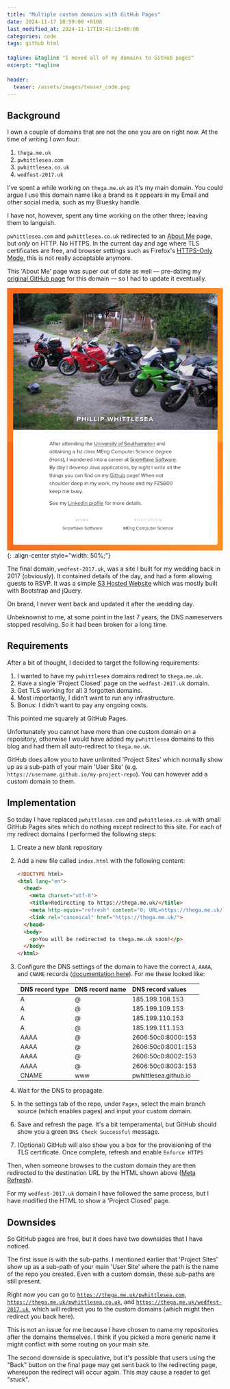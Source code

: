 ```yaml
---
title: "Multiple custom domains with GitHub Pages"
date: 2024-11-17 18:59:00 +0100
last_modified_at: 2024-11-17T19:41:13+00:00
categories: code
tags: github html

tagline: &tagline "I moved all of my domains to GitHub pages"
excerpt: *tagline

header:
  teaser: /assets/images/teaser_code.png
---
```


## Background

I own a couple of domains that are not the one you are on right now. At the time of writing I own four:

1. `thega.me.uk`
2. `pwhittlesea.com`
3. `pwhittlesea.co.uk`
4. `wedfest-2017.uk`

I've spent a while working on `thega.me.uk` as it's my main domain.
You could argue I use this domain name like a brand as it appears in my Email and other social media, such as my Bluesky handle.

I have not, however, spent any time working on the other three; leaving them to languish.

`pwhittlesea.com` and `pwhittlesea.co.uk` redirected to an [About Me](https://about.me) page, but _only_ on HTTP.
No HTTPS.
In the current day and age where TLS certificates are free, and browser settings such as Firefox's [HTTPS-Only Mode](https://support.mozilla.org/en-US/kb/https-only-prefs), this is not really acceptable anymore.

This 'About Me' page was super out of date as well &mdash; pre-dating my [original GitHub page](2024-02-17-new-beginnings.md) for this domain &mdash; so I had to update it eventually.

![My About Me](/assets/images/about_me_pwhittlesea.png){: .align-center style="width: 50%;"}

The final domain, `wedfest-2017.uk`, was a site I built for my wedding back in 2017 (obviously).
It contained details of the day, and had a form allowing guests to RSVP.
It was a simple [S3 Hosted Website](https://docs.aws.amazon.com/AmazonS3/latest/userguide/WebsiteHosting.html) which was mostly built with Bootstrap and jQuery.

On brand, I never went back and updated it after the wedding day.

Unbeknownst to me, at some point in the last 7 years, the DNS nameservers stopped resolving.
So it had been broken for a long time.

## Requirements

After a bit of thought, I decided to target the following requirements:

1. I wanted to have my `pwhittlesea` domains redirect to `thega.me.uk`.
2. Have a single 'Project Closed' page on the `wedfest-2017.uk` domain.
3. Get TLS working for all 3 forgotten domains.
4. Most importantly, I didn't want to run any infrastructure.
5. Bonus: I didn't want to pay any ongoing costs.

This pointed me squarely at GitHub Pages.

Unfortunately you cannot have more than one custom domain on a repository, otherwise I would have added my `pwhittlesea` domains to this blog and had them all auto-redirect to `thega.me.uk`.

GitHub does allow you to have unlimited 'Project Sites' which normally show up as a sub-path of your main 'User Site' (e.g. `https://username.github.io/my-project-repo`).
You can however add a custom domain to them.

## Implementation

So today I have replaced `pwhittlesea.com` and `pwhittlesea.co.uk` with small GitHub Pages sites which do nothing except redirect to this site.
For each of my redirect domains I performed the following steps:

1. Create a new blank repository
2. Add a new file called `index.html` with the following content:

   ```html
   <!DOCTYPE html>
   <html lang="en">
     <head>
       <meta charset="utf-8">
       <title>Redirecting to https://thega.me.uk/</title>
       <meta http-equiv="refresh" content="0; URL=https://thega.me.uk/">
       <link rel="canonical" href="https://thega.me.uk/">
     </head>
     <body>
       <p>You will be redirected to thega.me.uk soon!</p>
     </body>
   </html>
   ```

3. Configure the DNS settings of the domain to have the correct `A`, `AAAA`, and `CNAME` records ([documentation here](https://docs.github.com/en/pages/configuring-a-custom-domain-for-your-github-pages-site/managing-a-custom-domain-for-your-github-pages-site#dns-records-for-your-custom-domain)).
   For me these looked like:

   | DNS record type | DNS record name | DNS record values     |
   | --------------- | --------------- | --------------------- |
   | A               | @               | 185.199.108.153       |
   | A               | @               | 185.199.109.153       |
   | A               | @               | 185.199.110.153       |
   | A               | @               | 185.199.111.153       |
   | AAAA            | @               | 2606:50c0:8000::153   |
   | AAAA            | @               | 2606:50c0:8001::153   |
   | AAAA            | @               | 2606:50c0:8002::153   |
   | AAAA            | @               | 2606:50c0:8003::153   |
   | CNAME           | www             | pwhittlesea.github.io |

4. Wait for the DNS to propagate.
5. In the settings tab of the repo, under `Pages`, select the main branch source (which enables pages) and input your custom domain.
6. Save and refresh the page.
   It's a bit temperamental, but GitHub should show you a green `DNS Check Successful` message.
7. (Optional) GitHub will also show you a box for the provisioning of the TLS certificate.
   Once complete, refresh and enable `Enforce HTTPS`

Then, when someone browses to the custom domain they are then redirected to the destination URL by the HTML shown above ([Meta Refresh](https://en.wikipedia.org/wiki/Meta_refresh)).

For my `wedfest-2017.uk` domain I have followed the same process, but I have modified the HTML to show a 'Project Closed' page.

## Downsides

So GitHub pages are free, but it does have two downsides that I have noticed.

The first issue is with the sub-paths.
I mentioned earlier that 'Project Sites' show up as a sub-path of your main 'User Site' where the path is the name of the repo you created.
Even with a custom domain, these sub-paths are still present.

Right now you can go to [`https://thega.me.uk/pwhittlesea.com`](https://thega.me.uk/pwhittlesea.com), [`https://thega.me.uk/pwhittlesea.co.uk`](https://thega.me.uk/pwhittlesea.co.uk), and [`https://thega.me.uk/wedfest-2017.uk`](https://thega.me.uk/wedfest-2017.uk), which will redirect you to the custom domains (which might then redirect you back here).

This is not an issue for me because I have chosen to name my repositories after the domains themselves.
I think if you picked a more generic name it might conflict with some routing on your main site.

The second downside is speculative, but it's possible that users using the "Back" button on the final page may get sent back to the redirecting page, whereupon the redirect will occur again.
This may cause a reader to get "stuck".
